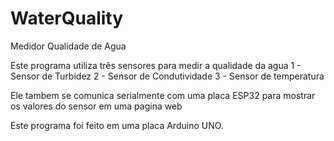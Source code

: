 # WaterQuality
Medidor Qualidade de Agua

Este programa utiliza três sensores para medir a qualidade da agua
1 - Sensor de Turbidez
2 - Sensor de Condutividade
3 - Sensor de temperatura

Ele tambem se comunica serialmente com uma placa ESP32 para mostrar os valores do sensor em uma pagina web

Este programa foi feito em uma placa Arduino UNO.


